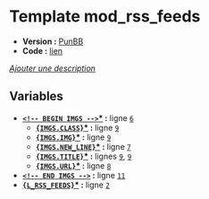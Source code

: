 # Template mod_rss_feeds

* __Version :__ [PunBB](.)
* __Code :__ [lien](../../src/punbb/mod_rss_feeds.tpl)

[*Ajouter une description*](https://fa-tvars.appspot.com/tpl/punbb/mod_rss_feeds)

## Variables

* __[`<!-- BEGIN IMGS -->`](https://github.com/Etana/template.list/blob/master/var/IMGS.md#readme)<a href="https://fa-tvars.appspot.com/var/IMGS">*</a> :__ ligne [`6`](../../src/punbb/mod_rss_feeds.tpl#L6)
    * __[`{IMGS.CLASS}`](https://github.com/Etana/template.list/blob/master/var/IMGS.CLASS.md#readme)<a href="https://fa-tvars.appspot.com/var/IMGS.CLASS">*</a> :__ ligne [`9`](../../src/punbb/mod_rss_feeds.tpl#L9)
    * __[`{IMGS.IMG}`](https://github.com/Etana/template.list/blob/master/var/IMGS.IMG.md#readme)<a href="https://fa-tvars.appspot.com/var/IMGS.IMG">*</a> :__ ligne [`9`](../../src/punbb/mod_rss_feeds.tpl#L9)
    * __[`{IMGS.NEW_LINE}`](https://github.com/Etana/template.list/blob/master/var/IMGS.NEW_LINE.md#readme)<a href="https://fa-tvars.appspot.com/var/IMGS.NEW_LINE">*</a> :__ ligne [`7`](../../src/punbb/mod_rss_feeds.tpl#L7)
    * __[`{IMGS.TITLE}`](https://github.com/Etana/template.list/blob/master/var/IMGS.TITLE.md#readme)<a href="https://fa-tvars.appspot.com/var/IMGS.TITLE">*</a> :__ lignes [`9`](../../src/punbb/mod_rss_feeds.tpl#L9), [`9`](../../src/punbb/mod_rss_feeds.tpl#L9)
    * __[`{IMGS.URL}`](https://github.com/Etana/template.list/blob/master/var/IMGS.URL.md#readme)<a href="https://fa-tvars.appspot.com/var/IMGS.URL">*</a> :__ ligne [`8`](../../src/punbb/mod_rss_feeds.tpl#L8)
* __[`<!-- END IMGS -->`](https://github.com/Etana/template.list/blob/master/var/IMGS.md#readme) :__ ligne [`11`](../../src/punbb/mod_rss_feeds.tpl#L11)
* __[`{L_RSS_FEEDS}`](https://github.com/Etana/template.list/blob/master/var/L_RSS_FEEDS.md#readme)<a href="https://fa-tvars.appspot.com/var/L_RSS_FEEDS">*</a> :__ ligne [`2`](../../src/punbb/mod_rss_feeds.tpl#L2)
